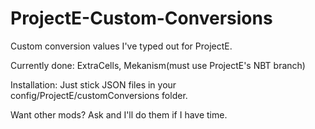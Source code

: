 # ProjectE-Custom-Conversions
Custom conversion values I've typed out for ProjectE.

Currently done:
ExtraCells, Mekanism(must use ProjectE's NBT branch)

Installation: Just stick JSON files in your config/ProjectE/customConversions folder.

Want other mods? Ask and I'll do them if I have time.
